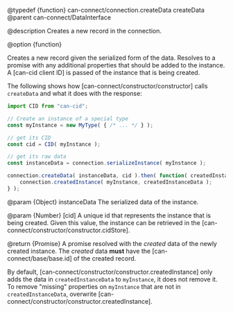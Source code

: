 @typedef {function} can-connect/connection.createData createData
@parent can-connect/DataInterface

@description Creates a new record in the connection.

@option {function}

Creates a new record given the serialized form of the data. Resolves to a promise with any additional
properties that should be added to the
instance. A [can-cid client ID] is passed of the instance that is
being created.

The following shows how [can-connect/constructor/constructor] calls `createData`
and what it does with the response:

```js
import CID from "can-cid";

// Create an instance of a special type
const myInstance = new MyType( { /* ... */ } );

// get its CID
const cid = CID( myInstance );

// get its raw data
const instanceData = connection.serializeInstance( myInstance );

connection.createData( instanceData, cid ).then( function( createdInstanceData ) {
	connection.createdInstance( myInstance, createdInstanceData );
} );
```


  @param {Object} instanceData The serialized data of the instance.

  @param {Number} [cid] A unique id that represents the instance that is being created.  Given this value,
  the instance can be retrieved in the [can-connect/constructor/constructor.cidStore].

  @return {Promise<Object>} A promise resolved with the _created_ data of the newly created instance. The _created_
  data __must__ have the [can-connect/base/base.id] of the created record.  

  By default, [can-connect/constructor/constructor.createdInstance] only adds the data in `createdInstanceData` to
  `myInstance`, it does not remove it.  To remove "missing" properties on `myInstance` that are not in `createdInstanceData`, overwrite
  [can-connect/constructor/constructor.createdInstance].
